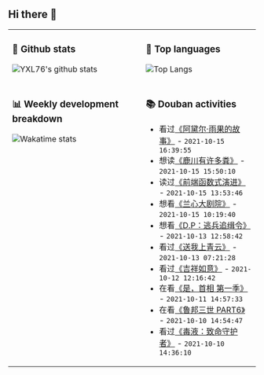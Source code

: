 ## Hi there 👋

<table>
<tr>
<td valign="top" width="54%">

### 🔭 Github stats

![YXL76's github stats](https://github-readme-stats.yxl76.vercel.app/api?username=YXL76&count_private=true&show_icons=true&include_all_commits=true&theme=prussian&line_height=28&disable_animations=true)

</td>

<td valign="top" width="46%">

### 🌱 Top languages

![Top Langs](https://github-readme-stats.yxl76.vercel.app/api/top-langs/?username=YXL76&layout=compact&theme=prussian&langs_count=8&hide=HTML,CSS,SCSS)

</td>
</tr>
<tr>
<td valign="top" width="54%">

### 📊 Weekly development breakdown

![Wakatime stats](https://github-readme-stats.yxl76.vercel.app/api/wakatime?username=YXL76&layout=compact&theme=prussian)


</td>
<td valign="top" width="46%">

### 📚 Douban activities

- 看过[《阿黛尔·雨果的故事》](http://movie.douban.com/subject/1293870/) - `2021-10-15 16:39:55`
- 想读[《鹿川有许多粪》](https://book.douban.com/subject/35517022/) - `2021-10-15 15:50:10`
- 读过[《前端函数式演进》](https://book.douban.com/subject/35313191/) - `2021-10-15 13:53:46`
- 想看[《兰心大剧院》](http://movie.douban.com/subject/26954859/) - `2021-10-15 10:19:40`
- 想看[《D.P：逃兵追缉令》](http://movie.douban.com/subject/35028876/) - `2021-10-13 12:58:42`
- 看过[《送我上青云》](http://movie.douban.com/subject/27180759/) - `2021-10-13 07:21:28`
- 看过[《吉祥如意》](http://movie.douban.com/subject/35068230/) - `2021-10-12 12:16:42`
- 在看[《是，首相 第一季》](http://movie.douban.com/subject/1441948/) - `2021-10-11 14:57:33`
- 在看[《鲁邦三世 PART6》](http://movie.douban.com/subject/35474330/) - `2021-10-10 14:54:47`
- 看过[《毒液：致命守护者》](http://movie.douban.com/subject/3168101/) - `2021-10-10 14:36:10`

</td>
</tr>
</table>

<!--
**YXL76/YXL76** is a ✨ _special_ ✨ repository because its `README.md` (this file) appears on your GitHub profile.

Here are some ideas to get you started:

- 🔭 I’m currently working on ...
- 🌱 I’m currently learning ...
- 👯 I’m looking to collaborate on ...
- 🤔 I’m looking for help with ...
- 💬 Ask me about ...
- 📫 How to reach me: ...
- 😄 Pronouns: ...
- ⚡ Fun fact: ...
-->
